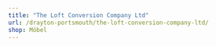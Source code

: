 ```yaml
---
title: "The Loft Conversion Company Ltd"
url: /drayton-portsmouth/the-loft-conversion-company-ltd/
shop: Möbel
---
```


